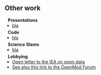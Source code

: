 ## Other work

<h4 style="margin:0 10px 0;">Presentations</h4>

<ul style="margin:0 0 5px;">
  <li><a href="http://cvpr2023.thecvf.com/"><autocolor>bla</autocolor></a></li>
</ul>

<h4 style="margin:0 10px 0;">Code</h4>

<ul style="margin:0 0 5px;">
  <li><a href="http://cvpr2023.thecvf.com/"><autocolor>bla</autocolor></a></li>
</ul>

<h4 style="margin:0 10px 0;">Science Slams</h4>

<ul style="margin:0 0 5px;">
  <li><a href="http://cvpr2023.thecvf.com/"><autocolor>bla</autocolor></a></li>
</ul>

<h4 style="margin:0 10px 0;">Lobbying</h4>

<ul style="margin:0 0 5px;">
  <li><a href="assets/files/iea_letter.pdf"><autocolor>Open letter to the IEA on open data</autocolor></a></li>
  <li><a href="https://forum.openmod.org/t/open-letter-to-iea-and-member-countries-requesting-open-data/2949"><autocolor>See also this link to the OpenMod Forum</autocolor></a></li>
</ul>
